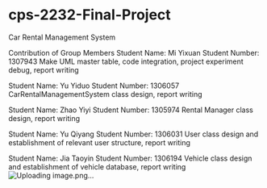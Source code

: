 # cps-2232-Final-Project
Car Rental Management System

Contribution of Group Members
Student Name: Mi Yixuan                                                Student Number: 1307943
Make UML master table, code integration, project experiment debug, report writing

Student Name: Yu Yiduo                                                  Student Number: 1306057
CarRentalManagementSystem class design, report writing

Student Name: Zhao Yiyi                                                 Student Number: 1305974
Rental Manager class design, report writing

Student Name: Yu Qiyang                                                Student Number: 1306031
User class design and establishment of relevant user structure, report writing

Student Name: Jia Taoyin                                                 Student Number: 1306194
Vehicle class design and establishment of vehicle database, report writing
![Uploading image.png…]()
